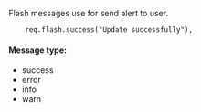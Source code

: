 
Flash messages use for send  alert to user.

```
    req.flash.success("Update successfully"),
```

#### Message type:

- success 
- error
- info
- warn